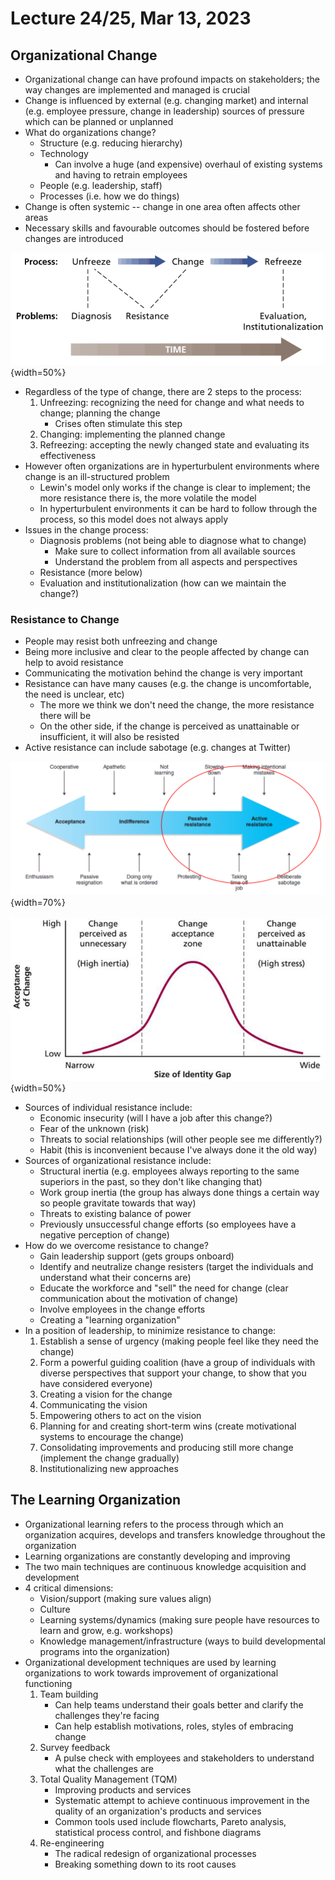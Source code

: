 # Lecture 24/25, Mar 13, 2023

## Organizational Change

* Organizational change can have profound impacts on stakeholders; the way changes are implemented and managed is crucial 
* Change is influenced by external (e.g. changing market) and internal (e.g. employee pressure, change in leadership) sources of pressure which can be planned or unplanned
* What do organizations change?
	* Structure (e.g. reducing hierarchy)
	* Technology
		* Can involve a huge (and expensive) overhaul of existing systems and having to retrain employees
	* People (e.g. leadership, staff)
	* Processes (i.e. how we do things)
* Change is often systemic -- change in one area often affects other areas
* Necessary skills and favourable outcomes should be fostered before changes are introduced

![Lewin's 3-step process to change](imgs/lec24_1.png){width=50%}

* Regardless of the type of change, there are 2 steps to the process:
	1. Unfreezing: recognizing the need for change and what needs to change; planning the change
		* Crises often stimulate this step
	2. Changing: implementing the planned change
	3. Refreezing: accepting the newly changed state and evaluating its effectiveness
* However often organizations are in hyperturbulent environments where change is an ill-structured problem
	* Lewin's model only works if the change is clear to implement; the more resistance there is, the more volatile the model
	* In hyperturbulent environments it can be hard to follow through the process, so this model does not always apply
* Issues in the change process:
	* Diagnosis problems (not being able to diagnose what to change)
		* Make sure to collect information from all available sources
		* Understand the problem from all aspects and perspectives
	* Resistance (more below)
	* Evaluation and institutionalization (how can we maintain the change?)

### Resistance to Change

* People may resist both unfreezing and change
* Being more inclusive and clear to the people affected by change can help to avoid resistance
* Communicating the motivation behind the change is very important
* Resistance can have many causes (e.g. the change is uncomfortable, the need is unclear, etc)
	* The more we think we don't need the change, the more resistance there will be
	* On the other side, if the change is perceived as unattainable or insufficient, it will also be resisted
* Active resistance can include sabotage (e.g. changes at Twitter)

![Reactions to organizational change](imgs/lec24_3.png){width=70%}

![Relation between change acceptance to identity gap](imgs/lec24_2.png){width=50%}

* Sources of individual resistance include:
	* Economic insecurity (will I have a job after this change?)
	* Fear of the unknown (risk)
	* Threats to social relationships (will other people see me differently?)
	* Habit (this is inconvenient because I've always done it the old way)
* Sources of organizational resistance include:
	* Structural inertia (e.g. employees always reporting to the same superiors in the past, so they don't like changing that)
	* Work group inertia (the group has always done things a certain way so people gravitate towards that way)
	* Threats to existing balance of power
	* Previously unsuccessful change efforts (so employees have a negative perception of change)
* How do we overcome resistance to change?
	* Gain leadership support (gets groups onboard)
	* Identify and neutralize change resisters (target the individuals and understand what their concerns are)
	* Educate the workforce and "sell" the need for change (clear communication about the motivation of change)
	* Involve employees in the change efforts
	* Creating a "learning organization"
* In a position of leadership, to minimize resistance to change:
	1. Establish a sense of urgency (making people feel like they need the change)
	2. Form a powerful guiding coalition (have a group of individuals with diverse perspectives that support your change, to show that you have considered everyone)
	3. Creating a vision for the change
	4. Communicating the vision
	5. Empowering others to act on the vision
	6. Planning for and creating short-term wins (create motivational systems to encourage the change)
	7. Consolidating improvements and producing still more change (implement the change gradually)
	8. Institutionalizing new approaches

## The Learning Organization

* Organizational learning refers to the process through which an organization acquires, develops and transfers knowledge throughout the organization
* Learning organizations are constantly developing and improving
* The two main techniques are continuous knowledge acquisition and development
* 4 critical dimensions:
	* Vision/support (making sure values align)
	* Culture
	* Learning systems/dynamics (making sure people have resources to learn and grow, e.g. workshops)
	* Knowledge management/infrastructure (ways to build developmental programs into the organization)
* Organizational development techniques are used by learning organizations to work towards improvement of organizational functioning
	1. Team building
		* Can help teams understand their goals better and clarify the challenges they're facing
		* Can help establish motivations, roles, styles of embracing change
	2. Survey feedback
		* A pulse check with employees and stakeholders to understand what the challenges are
	3. Total Quality Management (TQM)
		* Improving products and services
		* Systematic attempt to achieve continuous improvement in the quality of an organization's products and services
		* Common tools used include flowcharts, Pareto analysis, statistical process control, and fishbone diagrams
	4. Re-engineering
		* The radical redesign of organizational processes
		* Breaking something down to its root causes

